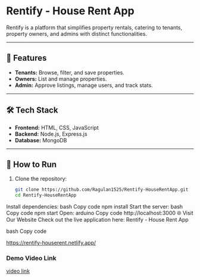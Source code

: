 
# Rentify - House Rent App  

Rentify is a platform that simplifies property rentals, catering to tenants, property owners, and admins with distinct functionalities.  

---

## 🌟 Features  

- **Tenants:** Browse, filter, and save properties.  
- **Owners:** List and manage properties.  
- **Admin:** Approve listings, manage users, and track stats.  

---

## 🛠️ Tech Stack  

- **Frontend:** HTML, CSS, JavaScript  
- **Backend:** Node.js, Express.js  
- **Database:** MongoDB  

---

## 🚀 How to Run  

1. Clone the repository:  
   ```bash
   git clone https://github.com/Ragulan1525/Rentify-HouseRentApp.git
   cd Rentify-HouseRentApp
Install dependencies:
bash
Copy code
npm install
Start the server:
bash
Copy code
npm start
Open:
arduino
Copy code
http://localhost:3000
🌐 Visit Our Website
Check out the live application here: Rentify - House Rent App

bash
Copy code

https://rentify-houserent.netlify.app/

### Demo Video Link

[video link](https://drive.google.com/file/d/1AdyjTEKiMRfnWmtFP1Md50Zxyjanabe0/view?usp=sharing)





